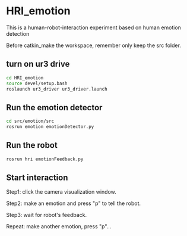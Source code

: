 # HRI_emotion
This is a human-robot-interaction experiment based on human emotion detection

Before catkin_make the workspace, remember only keep the src folder.
## turn on ur3 drive
``` bash
cd HRI_emotion
source devel/setup.bash
roslaunch ur3_driver ur3_driver.launch
```

## Run the emotion detector
``` bash
cd src/emotion/src
rosrun emotion emotionDetector.py
```

## Run the robot
``` bash
rosrun hri emotionFeedback.py
```

## Start interaction
Step1: click the camera visualization window.

Step2: make an emotion and press "p" to tell the robot.

Step3: wait for robot's feedback.

Repeat: make another emotion, press "p"...
